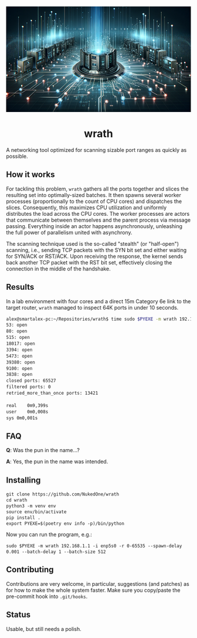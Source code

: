![wrath](wrath.png)

<h1 align="center">wrath</h1>

A networking tool optimized for scanning sizable port ranges as quickly as possible.

## How it works

For tackling this problem, `wrath` gathers all the ports together and slices the resulting set into optimally-sized batches. It then spawns several worker processes (proportionally to the count of CPU cores) and dispatches the slices. Consequently, this maximizes CPU utilization and uniformly distributes the load across the CPU cores. The worker processes are actors that communicate between themselves and the parent process via message passing.  Everything inside an actor happens asynchronously, unleashing the full power of parallelism united with asynchrony.

The scanning technique used is the so-called "stealth" (or "half-open") scanning, i.e., sending TCP packets with the SYN bit set and either waiting for SYN/ACK or RST/ACK. Upon receiving the response, the kernel sends back another TCP packet with the RST bit set, effectively closing the connection in the middle of the handshake.

## Results

In a lab environment with four cores and a direct 15m Category 6e link to the target router, `wrath` managed to inspect 64K ports in under 10 seconds.

```sh
alex@smartalex-pc:~/Repositories/wrath$ time sudo $PYEXE -m wrath 192.168.1.1 -i enp5s0 -r 0-65535 --spawn-delay 0.001 --batch-delay 1 --batch-size 512
53: open
80: open
515: open
18017: open
3394: open
5473: open
39380: open
9100: open
3838: open
closed ports: 65527
filtered ports: 0
retried_more_than_once ports: 13421

real	0m9,399s
user	0m0,008s
sys	0m0,001s
```

## FAQ

**Q**: Was the pun in the name...?

**A**: Yes, the pun in the name was intended.

## Installing

```
git clone https://github.com/NukedOne/wrath
cd wrath
python3 -m venv env
source env/bin/activate
pip install .
export PYEXE=$(poetry env info -p)/bin/python
```

Now you can run the program, e.g.:

```
sudo $PYEXE -m wrath 192.168.1.1 -i enp5s0 -r 0-65535 --spawn-delay 0.001 --batch-delay 1 --batch-size 512
```

## Contributing

Contributions are very welcome, in particular, suggestions (and patches) as for how to make the whole system faster. Make sure you copy/paste the pre-commit hook into `.git/hooks`.

## Status

Usable, but still needs a polish.

